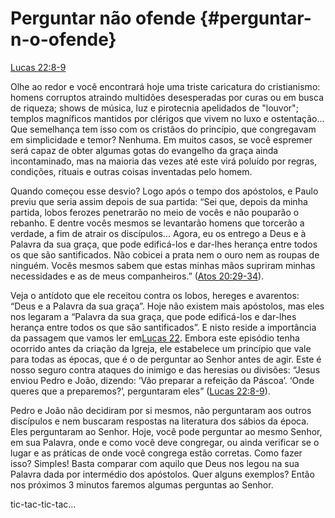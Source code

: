 # **Perguntar não ofende** {#perguntar-n-o-ofende}

[Lucas 22:8-9](http://bibliaonline.com.br/acf/lc/22/8-9)

Olhe ao redor e você encontrará hoje uma triste caricatura do cristianismo: homens corruptos atraindo multidões desesperadas por curas ou em busca de riqueza; shows de música, luz e pirotecnia apelidados de &quot;louvor&quot;; templos magníficos mantidos por clérigos que vivem no luxo e ostentação... Que semelhança tem isso com os cristãos do princípio, que congregavam em simplicidade e temor? Nenhuma. Em muitos casos, se você espremer será capaz de obter algumas gotas do evangelho da graça ainda incontaminado, mas na maioria das vezes até este virá poluído por regras, condições, rituais e outras coisas inventadas pelo homem.

Quando começou esse desvio? Logo após o tempo dos apóstolos, e Paulo previu que seria assim depois de sua partida: “Sei que, depois da minha partida, lobos ferozes penetrarão no meio de vocês e não pouparão o rebanho. E dentre vocês mesmos se levantarão homens que torcerão a verdade, a fim de atrair os discípulos... Agora, eu os entrego a Deus e à Palavra da sua graça, que pode edificá-los e dar-lhes herança entre todos os que são santificados. Não cobicei a prata nem o ouro nem as roupas de ninguém. Vocês mesmos sabem que estas minhas mãos supriram minhas necessidades e as de meus companheiros.” ([Atos 20:29-34](http://bibliaonline.com.br/acf/atos/20/29-34)).

Veja o antídoto que ele receitou contra os lobos, hereges e avarentos: “Deus e a Palavra da sua graça”. Hoje não existem mais apóstolos, mas eles nos legaram a “Palavra da sua graça, que pode edificá-los e dar-lhes herança entre todos os que são santificados”. E nisto reside a importância da passagem que vamos ler em[Lucas 22](http://bibliaonline.com.br/acf/lc/22). Embora este episódio tenha ocorrido antes da criação da Igreja, ele estabelece um princípio que vale para todas as épocas, que é o de perguntar ao Senhor antes de agir. Este é nosso seguro contra ataques do inimigo e das heresias ou divisões: “Jesus enviou Pedro e João, dizendo: ‘Vão preparar a refeição da Páscoa’. ‘Onde queres que a preparemos?’, perguntaram eles” ([Lucas 22:8-9](http://bibliaonline.com.br/acf/lc/22/8-9)).

Pedro e João não decidiram por si mesmos, não perguntaram aos outros discípulos e nem buscaram respostas na literatura dos sábios da época. Eles perguntaram ao Senhor. Hoje, você pode perguntar ao mesmo Senhor, em sua Palavra, onde e como você deve congregar, ou ainda verificar se o lugar e as práticas de onde você congrega estão corretas. Como fazer isso? Simples! Basta comparar com aquilo que Deus nos legou na sua Palavra dada por intermédio dos apóstolos. Quer alguns exemplos? Então nos próximos 3 minutos faremos algumas perguntas ao Senhor.

tic-tac-tic-tac...